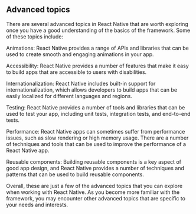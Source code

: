 ## Advanced topics

There are several advanced topics in React Native that are worth exploring once you have a good understanding of the basics of the framework. Some of these topics include:

Animations: React Native provides a range of APIs and libraries that can be used to create smooth and engaging animations in your app.

Accessibility: React Native provides a number of features that make it easy to build apps that are accessible to users with disabilities.

Internationalization: React Native includes built-in support for internationalization, which allows developers to build apps that can be easily localized for different languages and regions.

Testing: React Native provides a number of tools and libraries that can be used to test your app, including unit tests, integration tests, and end-to-end tests.

Performance: React Native apps can sometimes suffer from performance issues, such as slow rendering or high memory usage. There are a number of techniques and tools that can be used to improve the performance of a React Native app.

Reusable components: Building reusable components is a key aspect of good app design, and React Native provides a number of techniques and patterns that can be used to build reusable components.

Overall, these are just a few of the advanced topics that you can explore when working with React Native. As you become more familiar with the framework, you may encounter other advanced topics that are specific to your needs and interests.
